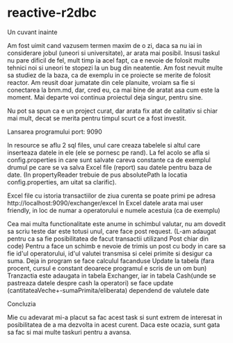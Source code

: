 # reactive-r2dbc

Un cuvant inainte 

  Am fost uimit cand vazusem termen maxim de o zi, daca sa nu iai in considerare jobul (uneori si universitate), ar arata mai posibil.
  Insusi taskul nu pare dificil de fel, mult timp ia acel fapt, ca e nevoie de folosit multe tehnici noi si uneori 
  te stopezi la un bug din neatentie. Am fost nevuit multe sa studiez de la baza, ca de exemplu in ce proiecte se merite de folosit reactor.
  Am reusit doar jumatate din cele planuite, vroiam sa fie si conectarea la bnm.md, dar, cred eu, 
  ca mai bine de aratat asa cum este la moment. Mai departe voi continua proiectul deja singur, pentru sine.
  
  Nu pot sa spun ca e un project curat, dar arata fix atat de calitativ si chiar mai mult, decat se merita pentru timpul scurt ce a fost investit.
  
Lansarea programului 
port: 9090

  In resource se aflu 2 sql files, unul care creaza tabelele si altul care inserteaza datele in ele (ele se pornesc pe rand). La fel acolo se afla si
  config.properties in care sunt salvate careva constante ca de exemplul drumul pe care se va salva Excel file (report) sau datele pentru
  baza de date. (In propertyReader trebuie de pus absolutePath la locatia config.properties, am uitat sa clarific).
  
  Excel file cu istoria transactiilor de ziua curenta se poate primi pe adresa http://localhost:9090/exchanger/excel
  In Excel datele arata mai user friendly, in loc de numar a operatorului e numele acestuia (ca de exemplu)
  
 Cea mai multa functionalitate este anume in schimbul valutar, nu am dovedit sa scriu teste dar este totusi unul, care face post request.
  (L-am adaugat pentru ca sa fie posibilitatea de facut transactii utilizand Post chiar din code)
 Pentru a face un schimb e nevoie de trimis un post cu body in care sa fie id'ul operatorului, id'ul valutei transmisa si celei primite si desigur ca suma.
 Deja in program se face calculul facanduse Update la tabela (fara procent, cursul e constant deoarece programul e scris de un om bun)
 Tranzactia este adaugata in tabela Exchanger,
 iar in tabela Cash(unde se pastreaza datele despre cash la operatori) se face update (cantitateaVeche+-sumaPrimita/eliberata) dependend de valutele date

 
 Concluzia
 
   Mie cu adevarat mi-a placut sa fac acest task si sunt extrem de interesat in posibilitatea de a ma dezvolta in acest curent. 
   Daca este ocazia, sunt gata sa fac si mai multe taskuri pentru a avansa.
  

